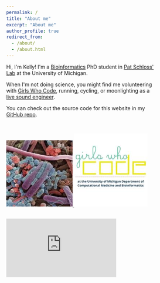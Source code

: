```yaml
---
permalink: /
title: "About me"
excerpt: "About me"
author_profile: true
redirect_from:
  - /about/
  - /about.html
---
```


Hi, I'm Kelly! I'm a [Bioinformatics](https://medicine.umich.edu/dept/computational-medicine-bioinformatics) PhD student in [Pat Schloss' Lab](http://www.schlosslab.org/) at the University of Michigan.

When I'm not doing science, you might find me volunteering with [Girls Who Code](http://umich.edu/~girlswc/), running, cycling, or moonlighting as a [live sound engineer](https://sovacool.dev/latex-cv/cv_sound_KLS.pdf).

You can check out the source code for this website in my [GitHub repo](https://github.com/kelly-sovacool/kelly-sovacool.github.io).

<head>
<meta name="viewport" content="width=device-width, initial-scale=1">
<style>
* {
  box-sizing: border-box;
}

.column {
  float: left;
  width: 50%;
  padding: 10px;
  height: 454px;
}

.row:after {
  content: "";
  display: table;
  clear: both;
}
</style>
</head>
<body>

<div class="row">
	<div class="column">
    <h2></h2>
    <a href="http://www.schlosslab.org/"><img border="0" alt="Schloss Lab" src="images/schloss_lab.jpeg"> <a href="http://umich.edu/~girlswc/"><img border="0" alt="Girls Who Code" src="images/gwc.jpeg">
  </div>
  <div class="column">
    <h2></h2>
    <iframe height='160' width='300' frameborder='0' allowtransparency='true' scrolling='no' src='https://www.strava.com/athletes/23163300/activity-summary/10a1f58688a612e44a9b081b022b2812a9f486f3'></iframe>
  </div>
</body>
